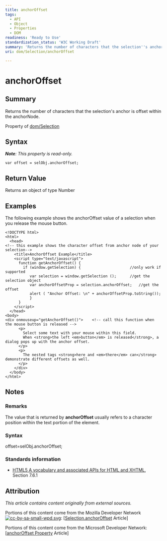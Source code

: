 ```yaml
---
title: anchorOffset
tags:
  - API
  - Object
  - Properties
  - DOM
readiness: 'Ready to Use'
standardization_status: 'W3C Working Draft'
summary: 'Returns the number of characters that the selection''s anchor is offset within the anchorNode.'
uri: dom/Selection/anchorOffset

---
```

# anchorOffset

## Summary

Returns the number of characters that the selection's anchor is offset within the anchorNode.

<span data-meta="applies_to" data-type="key">Property of <span data-type="value">[dom/Selection](/dom/Selection)</span></span>

## Syntax

***Note**: This property is read-only.*

``` {.js}
var offset = selObj.anchorOffset;
```

## Return Value

<span data-meta="return" data-type="key">Returns an object of type <span data-type="value">Number</span></span>

## Examples

The following example shows the anchorOffset value of a selection when you release the mouse button.

``` {.html}
<!DOCTYPE html>
<html>
  <head>
<!-- this example shows the character offset from anchor node of your selection-->
    <title>AnchorOffset Example</title>
    <script type="text/javascript">
      function getAnchorOffset() {
        if (window.getSelection) {                      //only work if supported
           var selection = window.getSelection ();      //get the selection object
           var anchorOffsetProp = selection.anchorOffset;   //get the offset
           alert ( "Anchor Offset: \n" + anchorOffsetProp.toString());
           }
      }
    </script>
  </head>
<body>
<div onmouseup="getAnchorOffset()">    <!-- call this function when the mouse button is released -->
      <p>
        Select some text with your mouse within this field.
        When <strong>the left <em>button</em> is released</strong>, a dialog pops up with the anchor offset.
      </p>
      <p>
        The nested tags <strong>here and <em>there</em> can</strong> demonstrate different offsets as well.
      </p>
    </div>
  </body>
</html>
```

## Notes

### Remarks

The value that is returned by **anchorOffset** usually refers to a character position within the text portion of the element.

### Syntax

offset=selObj.anchorOffset;

### Standards information

-   [HTML5 A vocabulary and associated APIs for HTML and XHTML](http://go.microsoft.com/fwlink/p/?linkid=221374), Section 7.6.1

## Attribution

*This article contains content originally from external sources.*

Portions of this content come from the Mozilla Developer Network [![cc-by-sa-small-wpd.svg](/assets/thumb/8/8c/cc-by-sa-small-wpd.svg/120px-cc-by-sa-small-wpd.svg.png)](http://creativecommons.org/licenses/by-sa/3.0/us/): [[Selection.anchorOffset](https://developer.mozilla.org/en-US/docs/Web/API/Selection.anchorOffset) Article]

Portions of this content come from the Microsoft Developer Network: [[anchorOffset Property](http://msdn.microsoft.com/en-us/library/ie/ff974689(v=vs.85).aspx) Article]

